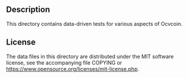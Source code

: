 Description
------------

This directory contains data-driven tests for various aspects of Ocvcoin.

License
--------

The data files in this directory are distributed under the MIT software
license, see the accompanying file COPYING or
https://www.opensource.org/licenses/mit-license.php.

